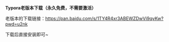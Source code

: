**Typora老版本下载（永久免费，不需要激活）**

老版本的下载链接：https://pan.baidu.com/s/1TY4R4xr3ABEWZDwVi9qvKw?pwd=u2nk

下载后直接安装即可~